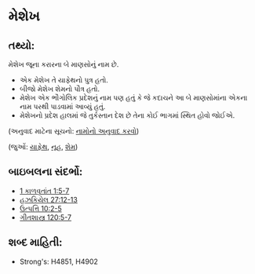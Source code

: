 # મેશેખ 

## તથ્યો: 

મેશેખ જૂના કરારના બે માણસોનું નામ છે.

* એક મેશેખ તે યાફેથનો પુત્ર હતો.
* બીજો મેશેખ શેમનો પૌત્ર હતો.
* મેશેખ એક ભૌગોલિક પ્રદેશનું નામ પણ હતું કે જે કદાચને આ બે માણસોમાંના એકના નામ પરથી પાડવામાં આવ્યું હતું.
* મેશેખનો પ્રદેશ હાલમાં જે તુર્કસ્તાન દેશ છે તેના કોઈ ભાગમાં સ્થિત હોવો જોઈએ.

(અનુવાદ માટેના સૂચનો: [નામોનો અનુવાદ કરવો](rc://gu/ta/man/translate/translate-names))

(જુઓં: [યાફેથ](../names/japheth.md), [નૂહ](../names/noah.md), [શેમ](../names/shem.md))

## બાઇબલના સંદર્ભો: 

* [1 કાળવૃતાંત 1:5-7](rc://gu/tn/help/1ch/01/05)
* [હઝકિયેલ 27:12-13](rc://gu/tn/help/ezk/27/12)
* [ઉત્પત્તિ 10:2-5](rc://gu/tn/help/gen/10/02)
* [ગીતશાસ્ત્ર 120:5-7](rc://gu/tn/help/psa/120/005)

## શબ્દ માહિતી: 

* Strong's: H4851, H4902
